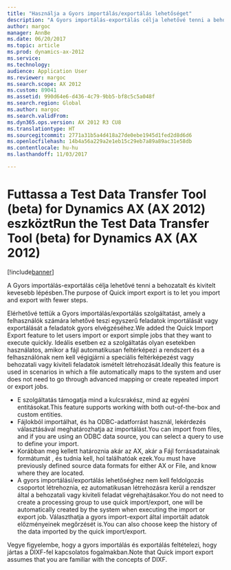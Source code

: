 ```yaml
---
title: "Használja a Gyors importálás/exportálás lehetőséget"
description: "A Gyors importálás-exportálás célja lehetővé tenni a behozatalt és kivitelt kevesebb lépésben."
author: margoc
manager: AnnBe
ms.date: 06/20/2017
ms.topic: article
ms.prod: dynamics-ax-2012
ms.service: 
ms.technology: 
audience: Application User
ms.reviewer: margoc
ms.search.scope: AX 2012
ms.custom: 89041
ms.assetid: 990d64e6-d436-4c79-9bb5-bf8c5c5a048f
ms.search.region: Global
ms.author: margoc
ms.search.validFrom: 
ms.dyn365.ops.version: AX 2012 R3 CU8
ms.translationtype: HT
ms.sourcegitcommit: 2771a31b5a4d418a27de0ebe1945d1fed2d8d6d6
ms.openlocfilehash: 14b4a56a229a2e1eb15c29eb7a89a89ac31e58db
ms.contentlocale: hu-hu
ms.lasthandoff: 11/03/2017

---
```


# <a name="run-the-test-data-transfer-tool-beta-for-dynamics-ax-ax-2012"></a><span data-ttu-id="23318-103">Futtassa a Test Data Transfer Tool (beta) for Dynamics AX (AX 2012) eszközt</span><span class="sxs-lookup"><span data-stu-id="23318-103">Run the Test Data Transfer Tool (beta) for Dynamics AX (AX 2012)</span></span>

[!include[banner](../../includes/banner.md)]


<span data-ttu-id="23318-104">A Gyors importálás-exportálás célja lehetővé tenni a behozatalt és kivitelt kevesebb lépésben.</span><span class="sxs-lookup"><span data-stu-id="23318-104">The purpose of Quick import export is to let you import and export with fewer steps.</span></span>

<span data-ttu-id="23318-105">Elérhetővé tettük a Gyors importálás/exportálás szolgáltatást, amely a felhasználók számára lehetővé teszi egyszerű feladatok importálását vagy exportálását a feladatok gyors elvégzéséhez.</span><span class="sxs-lookup"><span data-stu-id="23318-105">We added the Quick Import Export feature to let users import or export simple jobs that they want to execute quickly.</span></span> <span data-ttu-id="23318-106">Ideális esetben ez a szolgáltatás olyan esetekben használatos, amikor a fájl automatikusan feltérképezi a rendszert és a felhasználónak nem kell végigjárni a speciális feltérképezést vagy behozatali vagy kiviteli feladatok ismételt létrehozását.</span><span class="sxs-lookup"><span data-stu-id="23318-106">Ideally this feature is used in scenarios in which a file automatically maps to the system and user does not need to go through advanced mapping or create repeated import or export jobs.</span></span>

-   <span data-ttu-id="23318-107">E szolgáltatás támogatja mind a kulcsrakész, mind az egyéni entitásokat.</span><span class="sxs-lookup"><span data-stu-id="23318-107">This feature supports working with both out-of-the-box and custom entities.</span></span>
-   <span data-ttu-id="23318-108">Fájlokból importálhat, és ha ODBC-adatforrást használ, lekérdezés választásával meghatározhatja az importálást.</span><span class="sxs-lookup"><span data-stu-id="23318-108">You can import from files, and if you are using an ODBC data source, you can select a query to use to define your import.</span></span>
-   <span data-ttu-id="23318-109">Korábban meg kellett határoznia akár az AX, akár a Fájl forrásadatainak formátumát , és tudnia kell, hol találhatóak ezek.</span><span class="sxs-lookup"><span data-stu-id="23318-109">You must have previously defined source data formats for either AX or File, and know where they are located.</span></span>
-   <span data-ttu-id="23318-110">A gyors importálási/exportálás lehetőséghez nem kell feldolgozás csoportot létrehoznia, ez automatikusan létrehozásra kerül a rendszer által a behozatali vagy kiviteli feladat végrehajtásakor.</span><span class="sxs-lookup"><span data-stu-id="23318-110">You do not need to create a processing group to use quick import/export, one will be automatically created by the system when executing the import or export job.</span></span> <span data-ttu-id="23318-111">Választhatja a gyors import-export által importált adatok előzményeinek megőrzését is.</span><span class="sxs-lookup"><span data-stu-id="23318-111">You can also choose keep the history of the data imported by the quick import/export.</span></span>

  <span data-ttu-id="23318-112">Vegye figyelembe, hogy a gyors importálás és exportálás feltételezi, hogy jártas a DIXF-fel kapcsolatos fogalmakban.</span><span class="sxs-lookup"><span data-stu-id="23318-112">Note that Quick import export assumes that you are familiar with the concepts of DIXF.</span></span>




